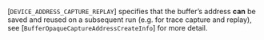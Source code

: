 [`DEVICE_ADDRESS_CAPTURE_REPLAY`] specifies that
the buffer’s address  **can**  be saved and reused on a subsequent run (e.g.
for trace capture and replay), see
[`BufferOpaqueCaptureAddressCreateInfo`] for more detail.